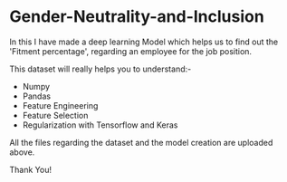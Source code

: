 # Gender-Neutrality-and-Inclusion

In this I have made a deep learning Model which helps us to find out the 'Fitment percentage', regarding an employee for the job position. 

This dataset will really helps you to understand:-

- Numpy
- Pandas
- Feature Engineering
- Feature Selection
- Regularization with Tensorflow and Keras

All the files regarding the dataset and the model creation are uploaded above.

Thank You!
